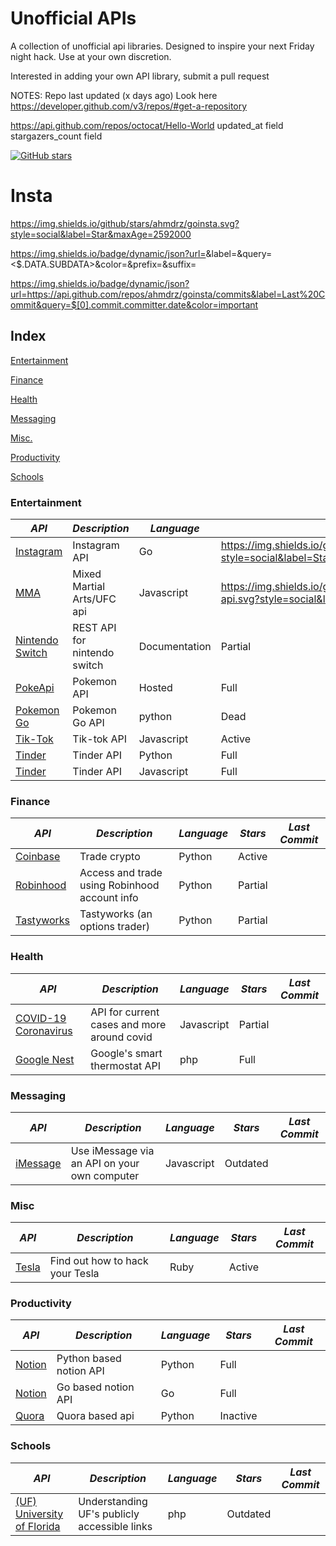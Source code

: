 # Unofficial APIs
A collection of unofficial api libraries. Designed to inspire your next Friday night hack. Use at your own discretion. 

Interested in adding your own API library, submit a pull request

NOTES: 
Repo last updated (x days ago) 
Look here https://developer.github.com/v3/repos/#get-a-repository

https://api.github.com/repos/octocat/Hello-World
updated_at field
stargazers_count field 

[![GitHub stars](https://img.shields.io/github/stars/Naereen/StrapDown.js.svg?style=social&label=Star&maxAge=2592000)](https://GitHub.com/Naereen/StrapDown.js/stargazers/)

# Insta
https://img.shields.io/github/stars/ahmdrz/goinsta.svg?style=social&label=Star&maxAge=2592000

https://img.shields.io/badge/dynamic/json?url=<URL>&label=<LABEL>&query=<$.DATA.SUBDATA>&color=<COLOR>&prefix=<PREFIX>&suffix=<SUFFIX>

https://img.shields.io/badge/dynamic/json?url=https://api.github.com/repos/ahmdrz/goinsta/commits&label=Last%20Commit&query=$[0].commit.committer.date&color=important

## Index
[Entertainment](#entertainment)

[Finance](#finance)

[Health](#health)

[Messaging](#messaging)

[Misc.](#misc)

[Productivity](#productivity)

[Schools](#schools)

### Entertainment
*API* | *Description* | *Language* | *Stars* | *Last Commit*
--- | --- | --- | --- | ---
[Instagram](https://github.com/ahmdrz/goinsta) | Instagram API | Go | https://img.shields.io/github/stars/ahmdrz/goinsta.svg?style=social&label=Star&maxAge=2592000 | https://img.shields.io/badge/dynamic/json?url=https://api.github.com/repos/ahmdrz/goinsta/commits&label=Last%20Commit&query=$[0].commit.committer.date&color=important
[MMA](https://github.com/valish/mma-api) | Mixed Martial Arts/UFC api | Javascript | https://img.shields.io/github/stars/valish/mma-api.svg?style=social&label=Star&maxAge=2592000 | https://img.shields.io/badge/dynamic/json?url=https://api.github.com/repos/valish/mma-api/commits&label=Last%20Commit&query=$[0].commit.committer.date&color=important
[Nintendo Switch](https://github.com/ZekeSnider/NintendoSwitchRESTAPI) | REST API for nintendo switch | Documentation | Partial 
[PokeApi](https://github.com/PokeAPI/pokeapi) | Pokemon API | Hosted | Full
[Pokemon Go](https://github.com/pogodevorg/pgoapi) | Pokemon Go API | python | Dead
[Tik-Tok](https://github.com/szdc/tiktok-api) | Tik-tok API | Javascript | Active
[Tinder](https://github.com/fbessez/Tinder) | Tinder API | Python | Full
[Tinder](https://github.com/alkawryk/tinderjs) | Tinder API | Javascript | Full

### Finance

*API* | *Description* | *Language* | *Stars* | *Last Commit*
--- | --- | --- | --- | ---
[Coinbase](https://github.com/danpaquin/coinbasepro-python) | Trade crypto | Python | Active 
[Robinhood](https://github.com/robinhood-unofficial/pyrh) | Access and trade using Robinhood account info | Python | Partial
[Tastyworks](https://github.com/boyan-soubachov/tastyworks_api) | Tastyworks (an options trader) | Python | Partial

### Health

*API* | *Description* | *Language* | *Stars* | *Last Commit*
--- | --- | --- | --- | ---
[COVID-19 Coronavirus](https://github.com/NovelCOVID/API) | API for current cases and more around covid | Javascript | Partial
[Google Nest](https://github.com/gboudreau/nest-api) | Google's smart thermostat API | php | Full

### Messaging 

*API* | *Description* | *Language* | *Stars* | *Last Commit*
--- | --- | --- | --- | ---
[iMessage](https://github.com/wtfaremyinitials/osa-imessage) | Use iMessage via an API on your own computer | Javascript | Outdated

### Misc

*API* | *Description* | *Language* | *Stars* | *Last Commit*
--- | --- | --- | --- | ---
[Tesla](https://github.com/timdorr/tesla-api) | Find out how to hack your Tesla | Ruby | Active

### Productivity 

*API* | *Description* | *Language* | *Stars* | *Last Commit*
--- | --- | --- | --- | ---
[Notion](https://github.com/jamalex/notion-py) | Python based notion API | Python | Full
[Notion](https://github.com/kjk/notionapi) | Go based notion API | Go | Full
[Quora](https://github.com/csu/quora-api) | Quora based api | Python | Inactive

### Schools

*API* | *Description* | *Language* | *Stars* | *Last Commit*
--- | --- | --- | --- | ---
[(UF) University of Florida](https://github.com/Rolstenhouse/uf_api) | Understanding UF's publicly accessible links | php | Outdated
